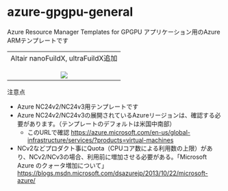# azure-gpgpu-general
Azure Resource Manager Templates for GPGPU アプリケーション用のAzure ARMテンプレートです

<table>
<td align="center">
Altair nanoFuildX, ultraFuildX追加
<br><br>
<a href="https://portal.azure.com/#create/Microsoft.Template/uri/https%3A%2F%2Fraw.githubusercontent.com%2Fhirtanak%2Fazure-gpgpu-general%2Fmaster%2Fazuredeploy_gpgpu01.json" target="_blank">
    <img src="http://azuredeploy.net/deploybutton.png" />
</a>
</td></tr>
</table>

注意点
- Azure NC24v2/NC24v3用テンプレートです
- Azure NC24v2/NC24v3の展開されているAzureリージョンは、確認する必要があります。（テンプレートのデフォルトは米国中南部）
	- このURLで確認 https://azure.microsoft.com/en-us/global-infrastructure/services/?products=virtual-machines
- NCv2などプロダクト事にQuota（CPUコア数による利用数の上限）があり、NCv2/NCv3の場合、利用前に増加させる必要がある。「Microsoft Azure のクォータ増加について」　https://blogs.msdn.microsoft.com/dsazurejp/2013/10/22/microsoft-azure/
